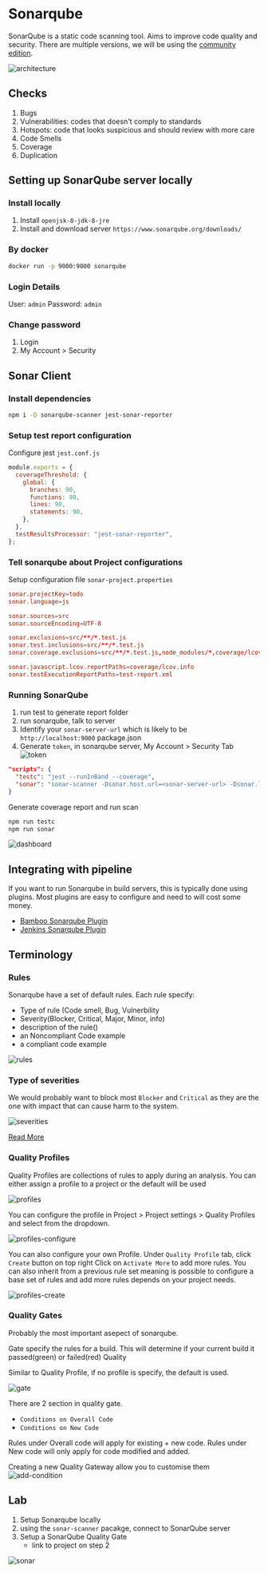 # Sonarqube

SonarQube is a static code scanning tool. Aims to improve code quality and security.
There are multiple versions, we will be using the [community edition](https://www.sonarqube.org/downloads/).

![architecture](_media/soanr_architecture.png)

## Checks

1. Bugs
2. Vulnerabilities: codes that doesn't comply to standards
3. Hotspots: code that looks suspicious and should review with more care
4. Code Smells
5. Coverage
6. Duplication

## Setting up SonarQube server locally

### Install locally

1. Install `openjsk-8-jdk-8-jre`
2. Install and download server `https://www.sonarqube.org/downloads/`

### By docker

```bash
docker run -p 9000:9000 sonarqube
```

### Login Details

User: `admin`
Password: `admin`

### Change password

1. Login
2. My Account > Security

## Sonar Client

### Install dependencies

```sh
npm i -D sonarqube-scanner jest-sonar-reporter
```

### Setup test report configuration

Configure jest `jest.conf.js`

```js
module.exports = {
  coverageThreshold: {
    global: {
      branches: 90,
      functions: 90,
      lines: 90,
      statements: 90,
    },
  },
  testResultsProcessor: "jest-sonar-reporter",
};
```

### Tell sonarqube about Project configurations

Setup configuration file `sonar-project.properties`

```conf
sonar.projectKey=todo
sonar.language=js

sonar.sources=src
sonar.sourceEncoding=UTF-8

sonar.exclusions=src/**/*.test.js
sonar.test.inclusions=src/**/*.test.js
sonar.coverage.exclusions=src/**/*.test.js,node_modules/*,coverage/lcov-report/*, src/test-init/*

sonar.javascript.lcov.reportPaths=coverage/lcov.info
sonar.testExecutionReportPaths=test-report.xml
```

### Running SonarQube

1. run test to generate report folder
2. run sonarqube, talk to server
3. Identify your `sonar-server-url` which is likely to be `http://localhost:9000`
   package.json
4. Generate `token`, in sonarqube server, My Account > Security Tab
   ![token](_media/sonar_token.png)

```json
"scripts": {
  "testc": "jest --runInBand --coverage",
  "sonar": "sonar-scanner -Dsonar.host.url=<sonar-server-url> -Dsonar.login=<token>"
}
```

Generate coverage report and run scan

```bash
npm run testc
npm run sonar
```

![dashboard](_media/sonar_dashboard.png)

## Integrating with pipeline

If you want to run Sonarqube in build servers, this is typically done using plugins. Most plugins are easy to configure and need to will cost some money.

- [Bamboo Sonarqube Plugin](https://marketplace.atlassian.com/apps/1212756/sonar-for-bamboo?hosting=server&tab=overview)
- [Jenkins Sonarqube Plugin](https://plugins.jenkins.io/sonar/)

## Terminology

### Rules

Sonarqube have a set of default rules. Each rule specify:

- Type of rule (Code smell, Bug, Vulnerbility
- Severity(Blocker, Critical, Major, Minor, info)
- description of the rule()
- an Noncompliant Code example
- a compliant code example

![rules](_media/sonar_rules.png)

### Type of severities

We would probably want to block most `Blocker` and `Critical` as they are the one with impact that can cause harm to the system.

![severities](_media/sonar_severities.png)

[Read More](https://docs.sonarqube.org/latest/user-guide/rules/)

### Quality Profiles

Quality Profiles are collections of rules to apply during an analysis.
You can either assign a profile to a project or the default will be used

![profiles](_media/sonar_qualityProfiles.png)

You can configure the profile in Project > Project settings > Quality Profiles and select from the dropdown.

![profiles-configure](_media/sonar_qualityProfiles_configure.png)

You can also configure your own Profile.
Under `Quality Profile` tab, click `Create` button on top right
Click on `Activate More` to add more rules.
You can also inherit from a previous rule set meaning is possible to configure a base set of rules and add more rules depends on your project needs.

![profiles-create](_media/sonar_qualityProfiles_create.png)

### Quality Gates

Probably the most important asepect of sonarqube.

Gate specify the rules for a build.
This will determine if your current build it passed(green) or failed(red)
Quality

Similar to Quality Profile, if no profile is specify, the default is used.

![gate](_media/sonar_qualityGates.png)

There are 2 section in quality gate.

- `Conditions on Overall Code`
- `Conditions on New Code`

Rules under Overall code will apply for existing + new code.
Rules under New code will only apply for code modified and added.

Creating a new Quality Gateway allow you to customise them
![add-condition](_media/sonar_qualityGates_addCondition.png)

## Lab

1. Setup Sonarqube locally
2. using the `sonar-scanner` pacakge, connect to SonarQube server
3. Setup a SonarQube Quality Gate
   - link to project on step 2

![sonar](_media/sonar_lab.png)
